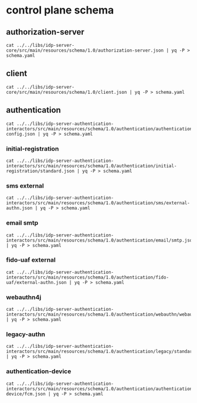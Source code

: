 # control plane schema

## authorization-server

```shell
cat ../../libs/idp-server-core/src/main/resources/schema/1.0/authorization-server.json | yq -P > schema.yaml
```

## client

```shell
cat ../../libs/idp-server-core/src/main/resources/schema/1.0/client.json | yq -P > schema.yaml
```

## authentication

```shell
cat ../../libs/idp-server-authentication-interactors/src/main/resources/schema/1.0/authentication/authentication-config.json | yq -P > schema.yaml
```

### initial-registration

```shell
cat ../../libs/idp-server-authentication-interactors/src/main/resources/schema/1.0/authentication/initial-registration/standard.json | yq -P > schema.yaml
```

### sms external

```shell
cat ../../libs/idp-server-authentication-interactors/src/main/resources/schema/1.0/authentication/sms/external-authn.json | yq -P > schema.yaml
```

### email smtp

```shell
cat ../../libs/idp-server-authentication-interactors/src/main/resources/schema/1.0/authentication/email/smtp.json | yq -P > schema.yaml
```

### fido-uaf external

```shell
cat ../../libs/idp-server-authentication-interactors/src/main/resources/schema/1.0/authentication/fido-uaf/external-authn.json | yq -P > schema.yaml
```

### webauthn4j

```shell
cat ../../libs/idp-server-authentication-interactors/src/main/resources/schema/1.0/authentication/webauthn/webauthn4j.json | yq -P > schema.yaml
```

### legacy-authn

```shell
cat ../../libs/idp-server-authentication-interactors/src/main/resources/schema/1.0/authentication/legacy/standard.json | yq -P > schema.yaml
```

### authentication-device

```shell
cat ../../libs/idp-server-authentication-interactors/src/main/resources/schema/1.0/authentication/authentication-device/fcm.json | yq -P > schema.yaml
```